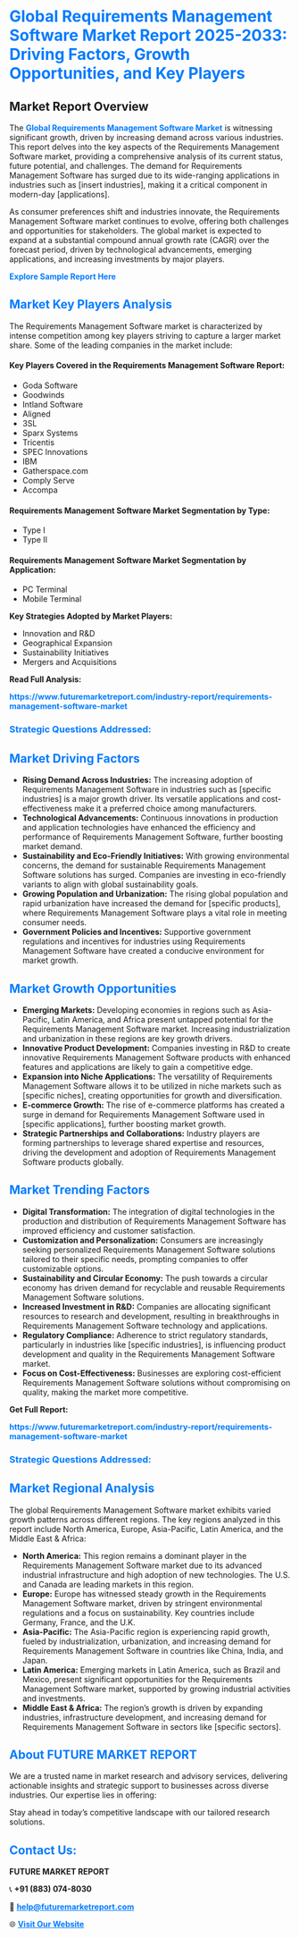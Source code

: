 <h1 style="color: #007BFF;">Global Requirements Management Software Market Report 2025-2033: Driving Factors, Growth Opportunities, and Key Players</h1>

<section id="overview">
<h2>Market Report Overview</h2>
<p>The <a href="https://www.futuremarketreport.com/industry-report/requirements-management-software-market" style="color: #007BFF; text-decoration: none;"><strong>Global Requirements Management Software Market</strong></a> is witnessing significant growth, driven by increasing demand across various industries. This report delves into the key aspects of the Requirements Management Software market, providing a comprehensive analysis of its current status, future potential, and challenges. The demand for Requirements Management Software has surged due to its wide-ranging applications in industries such as [insert industries], making it a critical component in modern-day [applications].</p>
<p>As consumer preferences shift and industries innovate, the Requirements Management Software market continues to evolve, offering both challenges and opportunities for stakeholders. The global market is expected to expand at a substantial compound annual growth rate (CAGR) over the forecast period, driven by technological advancements, emerging applications, and increasing investments by major players.</p>
</section>

<section id="overview">
<p><a href="https://www.futuremarketreport.com/request-sample/reportId=101244" style="color: #007BFF; text-decoration: none;"><strong>Explore Sample Report Here</strong></a></p>
</section>

<section id="key-players">
<h2 style="color: #007BFF;">Market Key Players Analysis</h2>
<p>The Requirements Management Software market is characterized by intense competition among key players striving to capture a larger market share. Some of the leading companies in the market include:</p>
<h4>Key Players Covered in the Requirements Management Software Report:</h4>
<ul><li>Goda Software</li><li>Goodwinds</li><li>Intland Software</li><li>Aligned</li><li>3SL</li><li>Sparx Systems</li><li>Tricentis</li><li>SPEC Innovations</li><li>IBM</li><li>Gatherspace.com</li><li>Comply Serve</li><li>Accompa</li></ul>
<h4>Requirements Management Software Market Segmentation by Type:</h4>
<ul><li>Type I</li><li>Type II</li></ul>

<h4>Requirements Management Software Market Segmentation by Application:</h4>
<ul><li>PC Terminal</li><li>Mobile Terminal</li></ul>
<p><strong>Key Strategies Adopted by Market Players:</strong></p>
<ul>
<li>Innovation and R&D</li>
<li>Geographical Expansion</li>
<li>Sustainability Initiatives</li>
<li>Mergers and Acquisitions</li>
</ul>
</section>

<section>
<p><strong>Read Full Analysis: </strong></p><a href="https://www.futuremarketreport.com/industry-report/requirements-management-software-market" style="color: #007BFF; text-decoration: none;"><strong>https://www.futuremarketreport.com/industry-report/requirements-management-software-market</strong></a>
<h3 style="color: #007BFF;">Strategic Questions Addressed:</h3>
</section>

<section id="driving-factors">
<h2 style="color: #007BFF;">Market Driving Factors</h2>
<ul>
<li><strong>Rising Demand Across Industries:</strong> The increasing adoption of Requirements Management Software in industries such as [specific industries] is a major growth driver. Its versatile applications and cost-effectiveness make it a preferred choice among manufacturers.</li>
<li><strong>Technological Advancements:</strong> Continuous innovations in production and application technologies have enhanced the efficiency and performance of Requirements Management Software, further boosting market demand.</li>
<li><strong>Sustainability and Eco-Friendly Initiatives:</strong> With growing environmental concerns, the demand for sustainable Requirements Management Software solutions has surged. Companies are investing in eco-friendly variants to align with global sustainability goals.</li>
<li><strong>Growing Population and Urbanization:</strong> The rising global population and rapid urbanization have increased the demand for [specific products], where Requirements Management Software plays a vital role in meeting consumer needs.</li>
<li><strong>Government Policies and Incentives:</strong> Supportive government regulations and incentives for industries using Requirements Management Software have created a conducive environment for market growth.</li>
</ul>
</section>

<section id="growth-opportunities">
<h2 style="color: #007BFF;">Market Growth Opportunities</h2>
<ul>
<li><strong>Emerging Markets:</strong> Developing economies in regions such as Asia-Pacific, Latin America, and Africa present untapped potential for the Requirements Management Software market. Increasing industrialization and urbanization in these regions are key growth drivers.</li>
<li><strong>Innovative Product Development:</strong> Companies investing in R&D to create innovative Requirements Management Software products with enhanced features and applications are likely to gain a competitive edge.</li>
<li><strong>Expansion into Niche Applications:</strong> The versatility of Requirements Management Software allows it to be utilized in niche markets such as [specific niches], creating opportunities for growth and diversification.</li>
<li><strong>E-commerce Growth:</strong> The rise of e-commerce platforms has created a surge in demand for Requirements Management Software used in [specific applications], further boosting market growth.</li>
<li><strong>Strategic Partnerships and Collaborations:</strong> Industry players are forming partnerships to leverage shared expertise and resources, driving the development and adoption of Requirements Management Software products globally.</li>
</ul>
</section>

<section id="trending-factors">
<h2 style="color: #007BFF;">Market Trending Factors</h2>
<ul>
<li><strong>Digital Transformation:</strong> The integration of digital technologies in the production and distribution of Requirements Management Software has improved efficiency and customer satisfaction.</li>
<li><strong>Customization and Personalization:</strong> Consumers are increasingly seeking personalized Requirements Management Software solutions tailored to their specific needs, prompting companies to offer customizable options.</li>
<li><strong>Sustainability and Circular Economy:</strong> The push towards a circular economy has driven demand for recyclable and reusable Requirements Management Software solutions.</li>
<li><strong>Increased Investment in R&D:</strong> Companies are allocating significant resources to research and development, resulting in breakthroughs in Requirements Management Software technology and applications.</li>
<li><strong>Regulatory Compliance:</strong> Adherence to strict regulatory standards, particularly in industries like [specific industries], is influencing product development and quality in the Requirements Management Software market.</li>
<li><strong>Focus on Cost-Effectiveness:</strong> Businesses are exploring cost-efficient Requirements Management Software solutions without compromising on quality, making the market more competitive.</li>
</ul>
</section>

<section>
<p><strong>Get Full Report: </strong></p><a href="https://www.futuremarketreport.com/industry-report/requirements-management-software-market" style="color: #007BFF; text-decoration: none;"><strong>https://www.futuremarketreport.com/industry-report/requirements-management-software-market</strong></a>
<h3 style="color: #007BFF;">Strategic Questions Addressed:</h3>
</section>


<section id="regional-analysis">
<h2 style="color: #007BFF;">Market Regional Analysis</h2>
<p>The global Requirements Management Software market exhibits varied growth patterns across different regions. The key regions analyzed in this report include North America, Europe, Asia-Pacific, Latin America, and the Middle East & Africa:</p>
<ul>
<li><strong>North America:</strong> This region remains a dominant player in the Requirements Management Software market due to its advanced industrial infrastructure and high adoption of new technologies. The U.S. and Canada are leading markets in this region.</li>
<li><strong>Europe:</strong> Europe has witnessed steady growth in the Requirements Management Software market, driven by stringent environmental regulations and a focus on sustainability. Key countries include Germany, France, and the U.K.</li>
<li><strong>Asia-Pacific:</strong> The Asia-Pacific region is experiencing rapid growth, fueled by industrialization, urbanization, and increasing demand for Requirements Management Software in countries like China, India, and Japan.</li>
<li><strong>Latin America:</strong> Emerging markets in Latin America, such as Brazil and Mexico, present significant opportunities for the Requirements Management Software market, supported by growing industrial activities and investments.</li>
<li><strong>Middle East & Africa:</strong> The region’s growth is driven by expanding industries, infrastructure development, and increasing demand for Requirements Management Software in sectors like [specific sectors].</li>
</ul>
</section>

<footer>
<h2 style="color: #007BFF;">About FUTURE MARKET REPORT</h2>
<p>We are a trusted name in market research and advisory services, delivering actionable insights and strategic support to businesses across diverse industries. Our expertise lies in offering:</p>

<p>Stay ahead in today’s competitive landscape with our tailored research solutions.</p>

<h2 style="color: #007BFF;">Contact Us:</h2>
<p><strong>FUTURE MARKET REPORT</strong></p>
<p>📞 <strong>+91 (883) 074-8030</strong></p>
<p>📧 <strong><a href="mailto:help@futuremarketreport.com" style="color: #007BFF;">help@futuremarketreport.com</a></strong></p>
<p>🌐 <strong><a href="https://www.futuremarketreport.com/" style="color: #007BFF;">Visit Our Website</a></strong></p>
</footer>